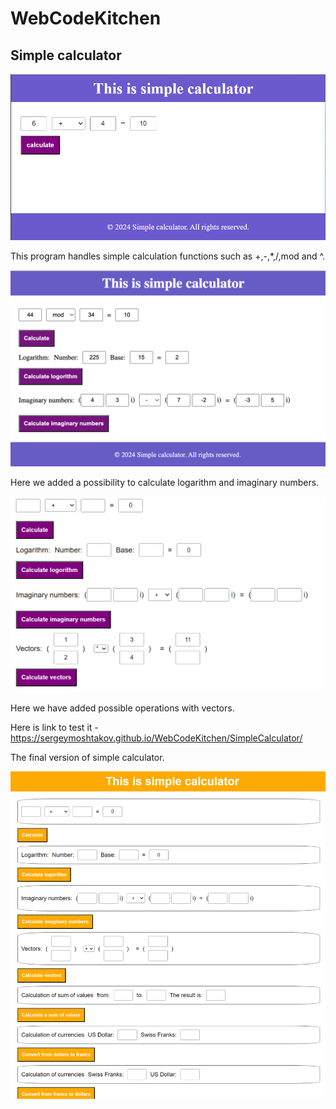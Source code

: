 # WebCodeKitchen

## Simple calculator

![Result - 1](SimpleCalculator/images/result-1.jpg "Result - 1")

This program handles simple calculation functions such as +,-,*,/,mod and ^.

![Result - 2](SimpleCalculator/images/result-2.png "Result - 2")

Here we added a possibility to calculate logarithm and imaginary numbers.

![Result - 3](SimpleCalculator/images/result-3.jpg "Result - 3")

Here we have added possible operations with vectors.

Here is link to test it - https://sergeymoshtakov.github.io/WebCodeKitchen/SimpleCalculator/

The final version of simple calculator.

![Result - 4](SimpleCalculator/images/result-4.jpg "Result - 4")